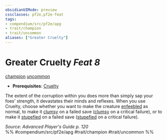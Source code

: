 ```yaml
---
obsidianUIMode: preview
cssclasses: pf2e,pf2e-feat
tags:
- compendium/src/pf2e/apg
- trait/champion
- trait/uncommon
aliases: ["Greater Cruelty"]
---
```

# Greater Cruelty  *Feat 8*  
[champion](rules/traits/champion.md "Champion Class Trait")  [uncommon](rules/traits/uncommon.md "Uncommon Rarity Trait")  

- **Prerequisites**: [Cruelty](compendium/feats/cruelty-apg.md)

The extent of the corruption within you does more than simply sap your foes' strength, it devastates their minds and reflexes. When you use Cruelty, choose whether you want to make the creature [enfeebled](rules/conditions.md#Enfeebled) as normal, to make it [clumsy](rules/conditions.md#Clumsy) on a failed save ([clumsy](rules/conditions.md#Clumsy) on a critical failure), or to make it [stupefied](rules/conditions.md#Stupefied) on a failed save ([stupefied](rules/conditions.md#Stupefied) on a critical failure).

*Source: Advanced Player's Guide p. 120*  
%% #compendium/src/pf2e/apg #trait/champion #trait/uncommon %%